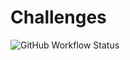 # Challenges
![GitHub Workflow Status](https://img.shields.io/github/workflow/status/mountinash789/Challenges/Django%20CI)
